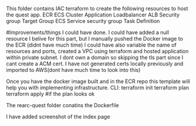 This folder contains IAC terraform to create the following resources to host the quest app.
ECR
ECS Cluster
Application Loadbalancer
ALB Security group
Target Group 
ECS Service security group
Task Definition

#Improvements/things I could have done.
I could have added a null resource I belive for this part, but I manually pushed the Docker image to the ECR (didnt have much time)
I could have also variable the name of resources and ports, created a VPC using terraform and hosted application within private subnet.
I dont own a domain  so skipping the tls part since I cant create a ACM cert. I have not generated certs locally previously and imported to AWS(dont have much time to look into this)

Once you have the docker image built and in the ECR repo this template will help you with implementing infrastructure.
CLI: terraform init 
     terraform plan
     terraform apply #if the plan looks ok


The rearc-quest folder conatins the Dockerfile

I have added screenshot of the index page
